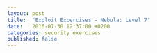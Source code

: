 ```yaml
---
layout: post
title:  "Exploit Excercises - Nebula: Level 7"
date:   2016-07-30 12:37:00 +0200
categories: security exercises
published: false
---
```



